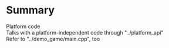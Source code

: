# Summary
Platform code  
Talks with a platform-independent code through "../platform_api"  
Refer to "../demo_game/main.cpp", too  
